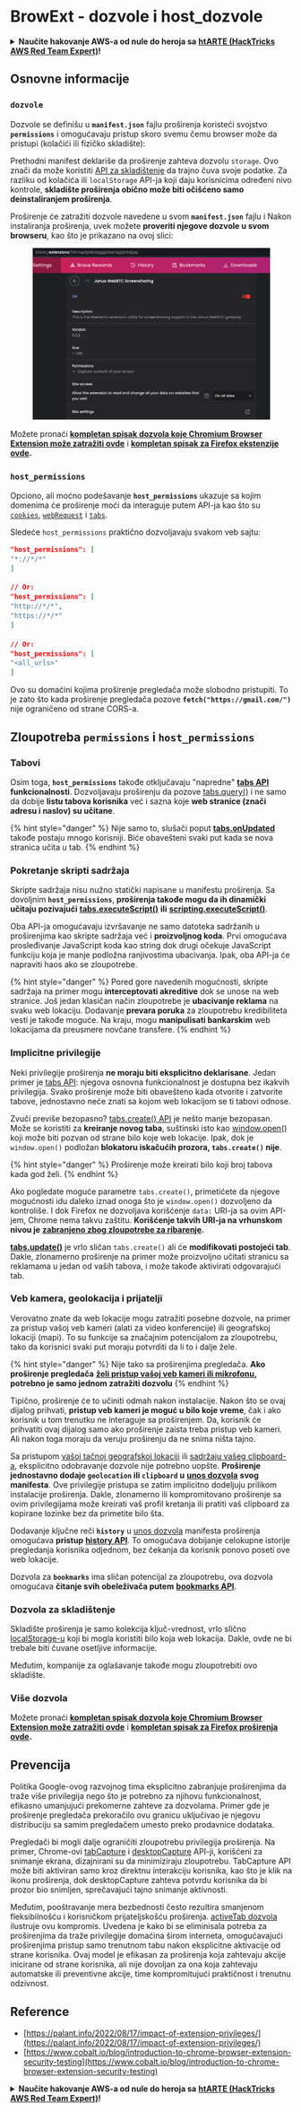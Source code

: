 # BrowExt - dozvole i host\_dozvole

<details>

<summary><strong>Naučite hakovanje AWS-a od nule do heroja sa</strong> <a href="https://training.hacktricks.xyz/courses/arte"><strong>htARTE (HackTricks AWS Red Team Expert)</strong></a><strong>!</strong></summary>

Drugi načini podrške HackTricks-u:

* Ako želite da vidite svoju **kompaniju reklamiranu na HackTricks-u** ili da **preuzmete HackTricks u PDF formatu** proverite [**PLANOVE ZA PRIJAVU**](https://github.com/sponsors/carlospolop)!
* Nabavite [**zvanični PEASS & HackTricks swag**](https://peass.creator-spring.com)
* Otkrijte [**Porodicu PEASS**](https://opensea.io/collection/the-peass-family), našu kolekciju ekskluzivnih [**NFT-ova**](https://opensea.io/collection/the-peass-family)
* **Pridružite se** 💬 [**Discord grupi**](https://discord.gg/hRep4RUj7f) ili [**telegram grupi**](https://t.me/peass) ili nas **pratite** na **Twitteru** 🐦 [**@carlospolopm**](https://twitter.com/hacktricks\_live)**.**
* **Podelite svoje hakovanje trikove slanjem PR-ova na** [**HackTricks**](https://github.com/carlospolop/hacktricks) i [**HackTricks Cloud**](https://github.com/carlospolop/hacktricks-cloud) github repozitorijume.

</details>

## Osnovne informacije

### **`dozvole`**

Dozvole se definišu u **`manifest.json`** fajlu proširenja koristeći svojstvo **`permissions`** i omogućavaju pristup skoro svemu čemu browser može da pristupi (kolačići ili fizičko skladište):

Prethodni manifest deklariše da proširenje zahteva dozvolu `storage`. Ovo znači da može koristiti [API za skladištenje](https://developer.mozilla.org/en-US/docs/Mozilla/Add-ons/WebExtensions/API/storage) da trajno čuva svoje podatke. Za razliku od kolačića ili `localStorage` API-ja koji daju korisnicima određeni nivo kontrole, **skladište proširenja obično može biti očišćeno samo deinstaliranjem proširenja**.

Proširenje će zatražiti dozvole navedene u svom **`manifest.json`** fajlu i Nakon instaliranja proširenja, uvek možete **proveriti njegove dozvole u svom browseru**, kao što je prikazano na ovoj slici:

<figure><img src="../../.gitbook/assets/image (18).png" alt=""><figcaption></figcaption></figure>

Možete pronaći [**kompletan spisak dozvola koje Chromium Browser Extension može zatražiti ovde**](https://developer.chrome.com/docs/extensions/develop/concepts/declare-permissions#permissions) i [**kompletan spisak za Firefox ekstenzije ovde**](https://developer.mozilla.org/en-US/docs/Mozilla/Add-ons/WebExtensions/manifest.json/permissions#api\_permissions)**.**

### `host_permissions`

Opciono, ali moćno podešavanje **`host_permissions`** ukazuje sa kojim domenima će proširenje moći da interaguje putem API-ja kao što su [`cookies`](https://developer.mozilla.org/en-US/docs/Mozilla/Add-ons/WebExtensions/API/cookies), [`webRequest`](https://developer.mozilla.org/en-US/docs/Mozilla/Add-ons/WebExtensions/API/webRequest) i [`tabs`](https://developer.mozilla.org/en-US/docs/Mozilla/Add-ons/WebExtensions/API/tabs).

Sledeće `host_permissions` praktično dozvoljavaju svakom veb sajtu:
```json
"host_permissions": [
"*://*/*"
]

// Or:
"host_permissions": [
"http://*/*",
"https://*/*"
]

// Or:
"host_permissions": [
"<all_urls>"
]
```
Ovo su domaćini kojima proširenje pregledača može slobodno pristupiti. To je zato što kada proširenje pregledača pozove **`fetch("https://gmail.com/")`** nije ograničeno od strane CORS-a.

## Zloupotreba `permissions` i `host_permissions`

### Tabovi

Osim toga, **`host_permissions`** takođe otključavaju "napredne" [**tabs API**](https://developer.mozilla.org/en-US/docs/Mozilla/Add-ons/WebExtensions/API/tabs) **funkcionalnosti**. Dozvoljavaju proširenju da pozove [tabs.query()](https://developer.mozilla.org/en-US/docs/Mozilla/Add-ons/WebExtensions/API/tabs/query) i ne samo da dobije **listu tabova korisnika** već i sazna koje **web stranice (znači adresu i naslov) su učitane**.

{% hint style="danger" %}
Nije samo to, slušači poput [**tabs.onUpdated**](https://developer.mozilla.org/en-US/docs/Mozilla/Add-ons/WebExtensions/API/tabs/onUpdated) takođe postaju mnogo korisniji. Biće obavešteni svaki put kada se nova stranica učita u tab.
{% endhint %}

### Pokretanje skripti sadržaja <a href="#running-content-scripts" id="running-content-scripts"></a>

Skripte sadržaja nisu nužno statički napisane u manifestu proširenja. Sa dovoljnim **`host_permissions`**, **proširenja takođe mogu da ih dinamički učitaju pozivajući** [**tabs.executeScript()**](https://developer.mozilla.org/en-US/docs/Mozilla/Add-ons/WebExtensions/API/tabs/executeScript) **ili** [**scripting.executeScript()**](https://developer.mozilla.org/en-US/docs/Mozilla/Add-ons/WebExtensions/API/scripting/executeScript).

Oba API-ja omogućavaju izvršavanje ne samo datoteka sadržanih u proširenjima kao skripte sadržaja već i **proizvoljnog koda**. Prvi omogućava prosleđivanje JavaScript koda kao string dok drugi očekuje JavaScript funkciju koja je manje podložna ranjivostima ubacivanja. Ipak, oba API-ja će napraviti haos ako se zloupotrebe.

{% hint style="danger" %}
Pored gore navedenih mogućnosti, skripte sadržaja na primer mogu **interceptovati akreditive** dok se unose na web stranice. Još jedan klasičan način zloupotrebe je **ubacivanje reklama** na svaku web lokaciju. Dodavanje **prevara poruka** za zloupotrebu kredibiliteta vesti je takođe moguće. Na kraju, mogu **manipulisati bankarskim** web lokacijama da preusmere novčane transfere.
{% endhint %}

### Implicitne privilegije <a href="#implicit-privileges" id="implicit-privileges"></a>

Neki privilegije proširenja **ne moraju biti eksplicitno deklarisane**. Jedan primer je [tabs API](https://developer.mozilla.org/en-US/docs/Mozilla/Add-ons/WebExtensions/API/tabs): njegova osnovna funkcionalnost je dostupna bez ikakvih privilegija. Svako proširenje može biti obavešteno kada otvorite i zatvorite tabove, jednostavno neće znati sa kojom web lokacijom se ti tabovi odnose.

Zvuči previše bezopasno? [tabs.create() API](https://developer.mozilla.org/en-US/docs/Mozilla/Add-ons/WebExtensions/API/tabs/create) je nešto manje bezopasan. Može se koristiti za **kreiranje novog taba**, suštinski isto kao [window.open()](https://developer.mozilla.org/en-US/docs/Web/API/Window/open) koji može biti pozvan od strane bilo koje web lokacije. Ipak, dok je `window.open()` podložan **blokatoru iskačućih prozora, `tabs.create()` nije**.

{% hint style="danger" %}
Proširenje može kreirati bilo koji broj tabova kada god želi.
{% endhint %}

Ako pogledate moguće parametre `tabs.create()`, primetićete da njegove mogućnosti idu daleko iznad onoga što je `window.open()` dozvoljeno da kontroliše. I dok Firefox ne dozvoljava korišćenje `data:` URI-ja sa ovim API-jem, Chrome nema takvu zaštitu. **Korišćenje takvih URI-ja na vrhunskom nivou je** [**zabranjeno zbog zloupotrebe za ribarenje**](https://bugzilla.mozilla.org/show\_bug.cgi?id=1331351)**.**

[**tabs.update()**](https://developer.mozilla.org/en-US/docs/Mozilla/Add-ons/WebExtensions/API/tabs/update) je vrlo sličan `tabs.create()` ali će **modifikovati postojeći tab**. Dakle, zlonamerno proširenje na primer može proizvoljno učitati stranicu sa reklamama u jedan od vaših tabova, i može takođe aktivirati odgovarajući tab.

### Veb kamera, geolokacija i prijatelji <a href="#webcam-geolocation-and-friends" id="webcam-geolocation-and-friends"></a>

Verovatno znate da web lokacije mogu zatražiti posebne dozvole, na primer za pristup vašoj veb kameri (alati za video konferencije) ili geografskoj lokaciji (mapi). To su funkcije sa značajnim potencijalom za zloupotrebu, tako da korisnici svaki put moraju potvrditi da li to i dalje žele.

{% hint style="danger" %}
Nije tako sa proširenjima pregledača. **Ako proširenje pregledača** [**želi pristup vašoj veb kameri ili mikrofonu**](https://developer.mozilla.org/en-US/docs/Web/API/MediaDevices/getUserMedia)**, potrebno je samo jednom zatražiti dozvolu**
{% endhint %}

Tipično, proširenje će to učiniti odmah nakon instalacije. Nakon što se ovaj dijalog prihvati, **pristup veb kameri je moguć u bilo koje vreme**, čak i ako korisnik u tom trenutku ne interaguje sa proširenjem. Da, korisnik će prihvatiti ovaj dijalog samo ako proširenje zaista treba pristup veb kameri. Ali nakon toga moraju da veruju proširenju da ne snima ništa tajno.

Sa pristupom [vašoj tačnoj geografskoj lokaciji](https://developer.mozilla.org/en-US/docs/Web/API/Geolocation) ili [sadržaju vašeg clipboard-a](https://developer.mozilla.org/en-US/docs/Web/API/Clipboard\_API), eksplicitno odobravanje dozvole nije potrebno uopšte. **Proširenje jednostavno dodaje `geolocation` ili `clipboard` u** [**unos dozvola**](https://developer.mozilla.org/en-US/docs/Mozilla/Add-ons/WebExtensions/manifest.json/permissions) **svog manifesta**. Ove privilegije pristupa se zatim implicitno dodeljuju prilikom instalacije proširenja. Dakle, zlonamerno ili kompromitovano proširenje sa ovim privilegijama može kreirati vaš profil kretanja ili pratiti vaš clipboard za kopirane lozinke bez da primetite bilo šta.

Dodavanje ključne reči **`history`** u [unos dozvola](https://developer.mozilla.org/en-US/docs/Mozilla/Add-ons/WebExtensions/manifest.json/permissions) manifesta proširenja omogućava **pristup** [**history API**](https://developer.mozilla.org/en-US/docs/Mozilla/Add-ons/WebExtensions/API/history). To omogućava dobijanje celokupne istorije pregledanja korisnika odjednom, bez čekanja da korisnik ponovo poseti ove web lokacije.

Dozvola za **`bookmarks`** ima sličan potencijal za zloupotrebu, ova dozvola omogućava **čitanje svih obeleživača putem** [**bookmarks API**](https://developer.mozilla.org/en-US/docs/Mozilla/Add-ons/WebExtensions/API/bookmarks).

### Dozvola za skladištenje <a href="#the-storage-permission" id="the-storage-permission"></a>

Skladište proširenja je samo kolekcija ključ-vrednost, vrlo slično [localStorage-u](https://developer.mozilla.org/en-US/docs/Web/API/Window/localStorage) koji bi mogla koristiti bilo koja web lokacija. Dakle, ovde ne bi trebale biti čuvane osetljive informacije.

Međutim, kompanije za oglašavanje takođe mogu zloupotrebiti ovo skladište.

### Više dozvola

Možete pronaći [**kompletan spisak dozvola koje Chromium Browser Extension može zatražiti ovde**](https://developer.chrome.com/docs/extensions/develop/concepts/declare-permissions#permissions) i [**kompletan spisak za Firefox proširenja ovde**](https://developer.mozilla.org/en-US/docs/Mozilla/Add-ons/WebExtensions/manifest.json/permissions#api\_permissions)**.**

## Prevencija <a href="#why-not-restrict-extension-privileges" id="why-not-restrict-extension-privileges"></a>

Politika Google-ovog razvojnog tima eksplicitno zabranjuje proširenjima da traže više privilegija nego što je potrebno za njihovu funkcionalnost, efikasno umanjujući prekomerne zahteve za dozvolama. Primer gde je proširenje pregledača prekoračilo ovu granicu uključivao je njegovu distribuciju sa samim pregledačem umesto preko prodavnice dodataka.

Pregledači bi mogli dalje ograničiti zloupotrebu privilegija proširenja. Na primer, Chrome-ovi [tabCapture](https://developer.chrome.com/docs/extensions/reference/tabCapture/) i [desktopCapture](https://developer.chrome.com/docs/extensions/reference/desktopCapture/) API-ji, korišćeni za snimanje ekrana, dizajnirani su da minimiziraju zloupotrebu. TabCapture API može biti aktiviran samo kroz direktnu interakciju korisnika, kao što je klik na ikonu proširenja, dok desktopCapture zahteva potvrdu korisnika da bi prozor bio snimljen, sprečavajući tajno snimanje aktivnosti.

Međutim, pooštravanje mera bezbednosti često rezultira smanjenom fleksibilnošću i korisničkom prijateljskošću proširenja. [activeTab dozvola](https://developer.mozilla.org/en-US/docs/Mozilla/Add-ons/WebExtensions/manifest.json/permissions#activetab\_permission) ilustruje ovu kompromis. Uvedena je kako bi se eliminisala potreba za proširenjima da traže privilegije domaćina širom interneta, omogućavajući proširenjima pristup samo trenutnom tabu nakon eksplicitne aktivacije od strane korisnika. Ovaj model je efikasan za proširenja koja zahtevaju akcije inicirane od strane korisnika, ali nije dovoljan za ona koja zahtevaju automatske ili preventivne akcije, time kompromitujući praktičnost i trenutnu odzivnost.
## **Reference**

* [https://palant.info/2022/08/17/impact-of-extension-privileges/](https://palant.info/2022/08/17/impact-of-extension-privileges/)
* [https://www.cobalt.io/blog/introduction-to-chrome-browser-extension-security-testing](https://www.cobalt.io/blog/introduction-to-chrome-browser-extension-security-testing)

<details>

<summary><strong>Naučite hakovanje AWS-a od nule do heroja sa</strong> <a href="https://training.hacktricks.xyz/courses/arte"><strong>htARTE (HackTricks AWS Red Team Expert)</strong></a><strong>!</strong></summary>

Drugi načini podrške HackTricks-u:

* Ako želite da vidite svoju **kompaniju reklamiranu na HackTricks-u** ili da **preuzmete HackTricks u PDF formatu** proverite [**PLANOVE ZA PRIJAVU**](https://github.com/sponsors/carlospolop)!
* Nabavite [**zvanični PEASS & HackTricks swag**](https://peass.creator-spring.com)
* Otkrijte [**The PEASS Family**](https://opensea.io/collection/the-peass-family), našu kolekciju ekskluzivnih [**NFT-ova**](https://opensea.io/collection/the-peass-family)
* **Pridružite se** 💬 [**Discord grupi**](https://discord.gg/hRep4RUj7f) ili [**telegram grupi**](https://t.me/peass) ili nas **pratite** na **Twitteru** 🐦 [**@carlospolopm**](https://twitter.com/hacktricks\_live)**.**
* **Podelite svoje hakovanje trikove slanjem PR-ova na** [**HackTricks**](https://github.com/carlospolop/hacktricks) i [**HackTricks Cloud**](https://github.com/carlospolop/hacktricks-cloud) github repozitorijume.

</details>
